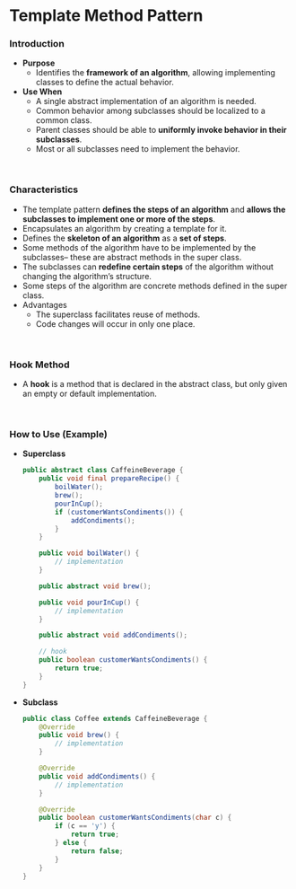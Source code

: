 # Template Method Pattern

### Introduction
- **Purpose**
  - Identifies the **framework of an algorithm**, allowing implementing classes to define the actual behavior.
- **Use When**
  - A single abstract implementation of an algorithm is needed.
  - Common behavior among subclasses should be localized to a common class.
  - Parent classes should be able to **uniformly invoke behavior in their subclasses**.
  - Most or all subclasses need to implement the behavior.

<br>

### Characteristics
  - The template pattern **defines the steps of an algorithm** and **allows the subclasses to implement one or more of the steps**.
  - Encapsulates an algorithm by creating a template for it.
  - Defines the **skeleton of an algorithm** as a **set of steps**.
  - Some methods of the algorithm have to be implemented by the subclasses– these are abstract methods in the super class.
  - The subclasses can **redefine certain steps** of the algorithm without changing the algorithm’s structure.
  - Some steps of the algorithm are concrete methods defined in the super class.
  - Advantages
    - The superclass facilitates reuse of methods.
    - Code changes will occur in only one place.

<br>

### Hook Method
- A **hook** is a method that is declared in the abstract class, but only given an empty or default implementation.

<br>

### How to Use (Example)
- **Superclass**
  ```Java
  public abstract class CaffeineBeverage {
      public void final prepareRecipe() {
          boilWater();
          brew();
          pourInCup();
          if (customerWantsCondiments()) {
              addCondiments();
          }
      }

      public void boilWater() {
          // implementation
      }

      public abstract void brew();

      public void pourInCup() {
          // implementation
      }

      public abstract void addCondiments();

      // hook
      public boolean customerWantsCondiments() {
          return true;
      }
  }
  ```
- **Subclass**
  ```Java
  public class Coffee extends CaffeineBeverage {
      @Override
      public void brew() {
          // implementation
      }

      @Override
      public void addCondiments() {
          // implementation
      }

      @Override
      public boolean customerWantsCondiments(char c) {
          if (c == 'y') {
              return true;
          } else {
              return false;
          }
      }
  }
  ```
